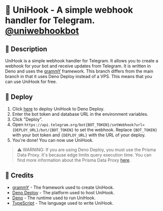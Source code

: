 # 📡 UniHook - A simple webhook handler for Telegram. [@uniwebhookbot](https://uniwebhookbot.t.me/)

## 📝 Description

UniHook is a simple webhook handler for Telegram. It allows you to create a webhook for your bot and receive updates from Telegram. It is written in Deno and uses the [grammY](https://grammy.dev) framework. This branch differs from the main branch in that it uses Deno Deploy instead of a VPS. This means that you can use UniHook for free.

## 🚀 Deploy

1. Click [here](https://dash.deno.com/new?url=https://raw.githubusercontent.com/voxelin/unihook/deno/api/edge.ts&env=BOT_TOKEN,DATABASE_URL) to deploy UniHook to Deno Deploy.
2. Enter the bot token and database URL in the environment variables.
3. Click "Deploy".
4. Open `https://api.telegram.org/bot{BOT_TOKEN}/setWebhook?url={DEPLOY_URL}/bot/{BOT_TOKEN}` to set the webhook. Replace `{BOT_TOKEN}` with your bot token and `{DEPLOY_URL}` with the URL of your deploy.
5. You're done! You can now use UniHook.

> ⚠ WARNING: If you are using Deno Deploy, you must use the Prisma Data Proxy. It's because edge limits query execution time. You can find more information about the Prisma Data Proxy [here](https://www.prisma.io/docs/data-platform/data-proxy/use-data-proxy).

## 👏 Credits

- [grammY](https://grammy.dev) - The framework used to create UniHook.
- [Deno Deploy](https://deno.com/deploy) - The platform used to host UniHook.
- [Deno](https://deno.land) - The runtime used to run UniHook.
- [TypeScript](https://www.typescriptlang.org) - The language used to write UniHook.